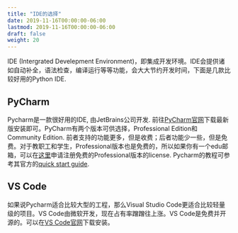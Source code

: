 ```yaml
---
title: "IDE的选择"
date: 2019-11-16T00:00:00-06:00
lastmod: 2019-11-16T00:00:00-06:00
draft: false
weight: 20
---
```


IDE (Intergrated Develepment Environment)，即集成开发环境。IDE会提供诸如自动补全，语法检查，编译运行等等功能，会大大节约开发时间，下面是几款比较好用的Python IDE.

## PyCharm

Pycharm是一款很好用的IDE, 由JetBrains公司开发. 前往[PyCharm官网](https://www.jetbrains.com/pycharm/)下载最新版安装即可。PyCharm有两个版本可供选择，Professional Edition和Community Edition. 前者支持的功能更多，但是收费；后者功能少一些，但是免费。对于教职工和学生，Professional版本也是免费的，所以如果你有一个edu邮箱，可以在[这里](https://www.jetbrains.com/student/)申请注册免费的Professional版本的license. Pycharm的教程可参考其官方的[quick start guide](https://www.jetbrains.com/help/pycharm/quick-start-guide.html#).

## VS Code

如果说Pycharm适合比较大型的工程，那么Visual Studio Code更适合比较轻量级的项目。VS Code由微软开发，现在占有率蹭蹭往上涨。VS Code是免费并开源的。可以在[VS Code官网](https://code.visualstudio.com/)下载安装。
